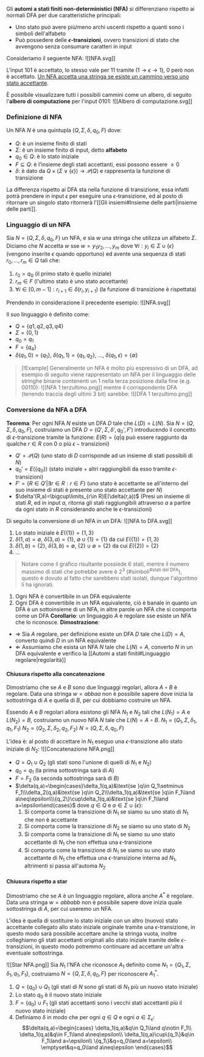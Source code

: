 Gli **automi a stati finiti non-deterministici (NFA)** si differenziano rispetto ai normali DFA per due caratteristiche principali:
- Uno stato può avere più/meno archi uscenti rispetto a quanti sono i simboli dell'alfabeto
- Può possedere delle **$\epsilon$-transizioni**, ovvero transizioni di stato che avvengono senza consumare caratteri in input

Consideriamo il seguente NFA:
![[NFA.svg]]

L'input $101$ è accettato, lo stesso vale per $11$ tramite ($1\to\epsilon\to1$), $0$ però non è accettato.
<u>Un NFA accetta una stringa se esiste un cammino verso uno stato accettante</u>.

È possibile visualizzare tutti i possibili cammini come un albero, di seguito l'**albero di computazione** per l'input $0101$:
![[Albero di computazione.svg]]

### Definizione di NFA
Un NFA $N$ è una quintupla $(Q,\Sigma, \delta, q_0, F)$ dove:
- $Q$: è un insieme finito di stati
- $\Sigma$: è un insieme finito di input, detto **alfabeto**
- $q_0\in Q$: è lo stato iniziale
- $F\subseteq Q$: è l'insieme degli stati accettanti, essi possono essere $\geq 0$
- $\delta$: è dato da $Q\times(\Sigma\lor\{\epsilon\})\rightarrow \mathcal{P}(Q)$ e rappresenta la funzione di transizione

La differenza rispetto ai DFA sta nella funzione di transizione, essa infatti potrà prendere in input $\epsilon$ per eseguire una $\epsilon$-transizione, ed al posto di ritornare un singolo stato ritornerà l'[[Gli insiemi#Insieme delle parti|insieme delle parti]].

### Linguaggio di un NFA
Sia $N=(Q,\Sigma,\delta,q_0,F)$ un NFA, e sia $w$ una stringa che utilizza un alfabeto $\Sigma$.
Diciamo che $N$ accetta $w$ sse $w=y_1y_2,...,y_m$ dove $\forall i:y_i\in\Sigma\cup\{\epsilon\}$ (vengono inserite $\epsilon$ quando opportuno) ed avente una sequenza di stati $r_0,...,r_m\in Q$ tali che:
1. $r_0=q_0$ (il primo stato è quello iniziale)
2. $r_m\in F$ (l'ultimo stato è uno stato accettante)
3. $\forall i\in[0,m-1]:r_{i+1}\in\delta(r_i,y_{i+1})$ (la funzione di transizione è rispettata)

Prendendo in considerazione il precedente esempio:
![[NFA.svg]]

Il suo linguaggio è definito come:
- $Q=\{q1,q2,q3,q4\}$
- $\Sigma=\{0,1\}$
- $q_0=q_1$
- $F=\{q_4\}$
- $\delta(q_1,0)=\{q_1\}$, $\delta(q_1,1)=\{q_1,q_2\}$, ..., $\delta(q_1,\epsilon)=\{\emptyset\}$

>[!Example]
>Generalmente un NFA è molto più espressivo di un DFA, ad esempio di seguito viene rappresentato un NFA per il linguaggio delle stringhe binarie contenenti un $1$ nella terza posizione dalla fine (e.g. $00110$):
>![[NFA 1 terzultimo.png]]
>mentre il corrispondente DFA (tenendo traccia degli ultimi $3$ bit) sarebbe:
>![[DFA 1 terzultimo.png]]

### Conversione da NFA a DFA
**Teorema**:
Per ogni NFA $N$ esiste un DFA $D$ tale che $L(D)=L(N)$.
Sia $N=(Q,\Sigma,\delta,q_0,F)$, costruiamo un DFA $D=(Q',\Sigma,\delta',q_0',F')$ introducendo il concetto di $\epsilon$-transizione tramite la funzione:
$E(R)=\{q|q\text{ può essere raggiunto da qualche }r\in R\text{ con 0 o più }\epsilon-\text{transizioni} \}$

- $Q'=\mathcal{P}(Q)$ 
	(uno stato di $D$ corrisponde ad un insieme di stati possibili di $N$)
- $q_0'=E(\{q_0\})$
	(stato iniziale + altri raggiungibili da esso tramite $\epsilon$-transizioni)
- $F'=\{R\in Q'|\exists r\in R: r\in F\}$
	(uno stato è accettante se all'interno del suo insieme di stati è presente uno stato accettante per $N$)
- $\delta'(R,a)=\bigcup\limits_{r\in R}E(\delta(r,a))$
	(Presi un insieme di stati $R$, ed in input $a$, ritorna gli stati raggiungibili attraverso $a$ a partire da ogni stato in $R$ considerando anche le $\epsilon$-transizioni)

Di seguito la conversione di un NFA in un DFA:
![[NFA to DFA.svg]]

1. Lo stato iniziale è $E(\{1\})=\{1,3\}$
2. $\delta(1,a)=\emptyset$, $\delta(3,a)=\{1\}$, $\emptyset\cup\{1\}=\{1\}$ da cui $E(\{1\})=\{1,3\}$
3. $\delta(1,b)=\{2\}$, $\delta(3,b)=\emptyset$, $\{2\}\cup\emptyset = \{2\}$ da cui $E(\{2\})=\{2\}$
4. $...$
>Notare come il grafico risultante possiede $6$ stati, mentre il numero massimo di stati che potrebbe avere è $2^3$ ($\text{\#simboli}^\text{\#stati del DFA}$), questo è dovuto al fatto che sarebbero stati isolati, dunque l'algoritmo li ha ignorati.

1. Ogni NFA è convertibile in un DFA equivalente
2. Ogni DFA è convertibile in un NFA equivalente, ciò è banale in quanto un DFA è un sottoinsieme di un NFA, in altre parole un NFA che si comporta come un DFA
**Corollario**: un linguaggio $A$ è regolare sse esiste un NFA che lo riconosce.
**Dimostrazione**:
- $\Rightarrow$ Sia $A$ regolare, per definizione esiste un DFA $D$ tale che $L(D)=A$, converto quindi $D$ in un NFA equivalente
- $\Leftarrow$ Assumiamo che esista un NFA $N$ tale che $L(N)=A$, converto $N$ in un DFA equivalente e verifico la [[Automi a stati finiti#Linguaggio regolare|regolarità]]

#### Chiusura rispetto alla concatenazione
Dimostriamo che se $A$ e $B$ sono due linguaggi regolari, allora $A\circ B$ è regolare.
Data una stringa $w=abbaa$ non è possibile sapere dove inizia la sottostringa di $A$ e quella di $B$, per cui dobbiamo costruire un NFA.

Essendo $A$ e $B$ regolari allora esistono gli NFA $N_1$ e $N_2$ tali che $L(N_1)=A$ e $L(N_2)=B$, costruiamo un nuovo NFA $N$ tale che $L(N)=A\circ B$.
$N_1=(Q_1,\Sigma,\delta_1,q_1,F_1)$
$N_2=(Q_2,\Sigma,\delta_2,q_2,F_2)$
$N=(Q,\Sigma,\delta,q_0,F)$

L'idea è: al posto di accettare in $N_1$ eseguo una $\epsilon$-transizione allo stato iniziale di $N_2$:
![[Concatenazione NFA.png]]

- $Q=Q_1\cup Q_2$ (gli stati sono l'unione di quelli di $N_1$ e $N_2$)
- $q_0=q_1$ (la prima sottostringa sarà di $A$)
- $F=F_2$ (la seconda sottostringa sarà di $B$)
- $\delta(q,a)=\begin{cases}\delta_1(q,a)&\text{se }q\in Q_1\setminus F_1\\\delta_2(q,a)&\text{se }q\in Q_2\\\delta_1(q,a)&\text{se }q\in F_1\land a\neq\epsilon\\\{q_2\}\cup\delta_1(q,a)&\text{se }q\in F_1\land a=\epsilon\end{cases}$
	dove $q\in Q$ e $a\in\Sigma\cup\{\epsilon\}$:
	1. Si comporta come la transizione di $N_1$ se siamo su uno stato di $N_1$ che non è accettante
	2. Si comporta come la transizione di $N_2$ se siamo su uno stato di $N_2$
	3. Si comporta come la transizione di $N_1$ se siamo su uno stato accettante di $N_1$ che non effettua una $\epsilon$-transizione
	4. Si comporta come la transizione di $N_1$ se siamo su uno stato accettante di $N_1$ che effettua una $\epsilon$-transizione interna ad $N_1$, altrimenti si passa all'automa $N_2$

#### Chiusura rispetto a star
Dimostriamo che se $A$ è un linguaggio regolare, allora anche $A^*$ è regolare.
Data una stringa $w=abbabb$ non è possibile sapere dove inizia quale sottostringa di $A$, per cui useremo un NFA.

L'idea è quella di sostituire lo stato iniziale con un altro (nuovo) stato accettante collegato allo stato iniziale originale tramite una $\epsilon$-transizione, in questo modo sarà possibile accettare anche la stringa vuota, inoltre colleghiamo gli stati accettanti originali allo stato iniziale tramite delle $\epsilon$-transizioni, in questo modo potremmo continuare ad accettare un'altra eventuale sottostringa.

![[Star NFA.png]]
Sia $N_1$ l'NFA che riconosce $A_1$ definito come $N_1=\{Q_1,\Sigma,\delta_1,q_1,F_1\}$, costruiamo $N=\{Q,\Sigma,\delta,q_0,F\}$ per riconoscere $A_1^*$.
1. $Q=\{q_0\}\cup Q_1$ (gli stati di $N$ sono gli stati di $N_1$ più un nuovo stato iniziale)
2. Lo stato $q_0$ è il nuovo stato iniziale
3. $F=\{q_0\}\cup F_1$ (gli stati accettanti sono i vecchi stati accettanti più il nuovo stato iniziale)
4. Definiamo $\delta$ in modo che per ogni $q\in Q$ e ogni $a\in\Sigma_\epsilon$:
$$\delta(q,a)=\begin{cases}
\delta_1(q,a)&q\in Q_1\land q\notin F_1\\
\delta_1(q,a)&q\in F_1\land a\neq\epsilon\\
\delta_1(q,a)\cup\{q_1\}&q\in F_1\land a=\epsilon\\
\{q_1\}&q=q_0\land a=\epsilon\\
\emptyset&q=q_0\land a\neq\epsilon
\end{cases}$$
